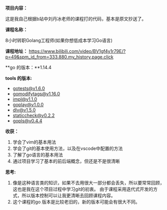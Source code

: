 **项目内容：**

这是我自己根据b站中刘丹冰老师的课程打的代码，基本是原文抄送了。

**课程名称：**

8小时转职Golang工程师(如果你想低成本学习Go语言)

**课程地址：**
https://www.bilibili.com/video/BV1gf4y1r79E/?p=49&spm_id_from=333.880.my_history.page.click

**go 的版本：**1.14.4

**tools 的版本:**

- gotests@v1.6.0
- gomodifytags@v1.16.0
- impl@v1.1.0
- goplay@v1.0.0
- dlv@v1.5.0
- staticcheck@v0.2.2
- gopls@v0.4.4

**收获：**

1. 学会了vim的基本用法
2. 学会了git的基本使用方法，以及在vscode中配置的方法
3. 了解了go语言的基本用法
4. 通过项目学习了基本的前后端概念，但还是不是很清晰

**思考:**

1. 像是这种语言类的知识，如果不去用很大一部分都会丢失，所以要常常回顾，这也是我在这个项目过程中学习git的初衷。
   由于课程采用迭代式开发的方式，所以版本控制可以让我更清晰去回顾课程内容。
2. 这个课程的go 版本是比较老旧的，新的版本可能会有很大不同。

